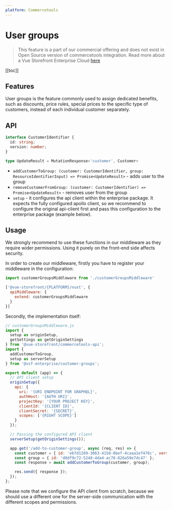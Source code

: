 ```yaml
---
platform: Commercetools
---
```


# User groups <Badge text="Enterprise" type="info" />

> This feature is a part of our commercial offering and does not exist in Open Source version of commercetools integration. Read more about a Vue Storefront Enterprise Cloud [here](https://www.vuestorefront.io/cloud)

[[toc]]

## Features

User groups is the feature commonly used to assign dedicated benefits, such as discounts, price rules, special prices to the specific type of customers, instead of each individual customer separately.

## API

```ts
interface CustomerIdentifier {
  id: string;
  version: number;
}

type UpdateResult = MutationResponse<'customer', Customer>
```

- `addCustomerToGroup: (customer: CustomerIdentifier, group: ResourceIdentifierInput) => Promise<UpdateResult>` - adds user to the group
- `removeCustomerFromGroup: (customer: CustomerIdentifier) => Promise<UpdateResult>` - removes user from the group
- `setup` - it configures the api client within the enterprise package. It expects the fully configured apollo client, so we recommend to configure the original api-client first and pass this configuration to the enterprise package (example below).

## Usage

We strongly recommend to use these functions in our middleware as they require wider permissions. Using it purely on the front-end side affects security.

In order to create our middleware, firstly you have to register your middleware in the configuration:

```js
import customerGroupsMiddleware from './customerGroupsMiddleware'

['@vue-storefront/{PLATFORM}/nuxt', {
  apiMiddleware: {
    extend: customerGroupsMiddleware
  }
}]
```

Secondly, the implementation itself:

```js
// customerGroupsMiddleware.js
import {
  setup as originSetup,
  getSettings as getOriginSettings
} from '@vue-storefront/commercetools-api';
import {
  addCustomerToGroup,
  setup as serverSetup
} from '@vsf-enterprise/customer-groups';

export default (app) => {
  // API client setup
  originSetup({
    api: {
      uri: '{URI ENDPOINT FOR GRAPHQL}',
      authHost: '{AUTH URI}',
      projectKey: '{YOUR PROJECT KEY}',
      clientId: '{CLIENT ID}',
      clientSecret: '{SECRET}',
      scopes: ['{RIGHT SCOPE}']
    }
  });

  // Passing the configured API client
  serverSetup(getOriginSettings());

  app.get('/add-to-customer-group', async (req, res) => {
    const customer = { id: 'eb7d1289-3063-4158-8bef-4caaa1ef476c', version: 5 };
    const group = { id: 'd0df9c72-5248-4da4-ac78-826a59e7dc47' };
    const response = await addCustomerToGroup(customer, group);

    res.send({ response });
  });
};
```

Please note that we configure the API client from scratch, because we should use a different one for the server-side communication with the different scopes and permissions.
